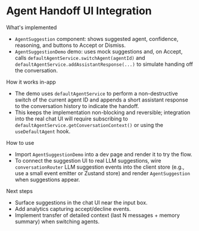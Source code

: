 # Agent Handoff UI Integration

What's implemented

- `AgentSuggestion` component: shows suggested agent, confidence, reasoning, and buttons to Accept or Dismiss.
- `AgentSuggestionDemo` demo: uses mock suggestions and, on Accept, calls `defaultAgentService.switchAgent(agentId)` and `defaultAgentService.addAssistantResponse(...)` to simulate handing off the conversation.

How it works in-app

- The demo uses `defaultAgentService` to perform a non-destructive switch of the current agent ID and appends a short assistant response to the conversation history to indicate the handoff.
- This keeps the implementation non-blocking and reversible; integration into the real chat UI will require subscribing to `defaultAgentService.getConversationContext()` or using the `useDefaultAgent` hook.

How to use

- Import `AgentSuggestionDemo` into a dev page and render it to try the flow.
- To connect the suggestion UI to real LLM suggestions, wire `conversationRouter` LLM suggestion events into the client store (e.g., use a small event emitter or Zustand store) and render `AgentSuggestion` when suggestions appear.

Next steps

- Surface suggestions in the chat UI near the input box.
- Add analytics capturing accept/decline events.
- Implement transfer of detailed context (last N messages + memory summary) when switching agents.

